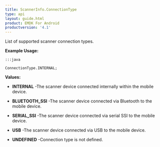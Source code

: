 ```yaml
---
title: ScannerInfo.ConnectionType
type: api
layout: guide.html
product: EMDK For Android
productversion: '4.1'
---
```



List of supported scanner connection types.
 
 

**Example Usage:**
	
	:::java
	
	ConnectionType.INTERNAL;
	


**Values:**

* **INTERNAL** -The scanner device connected internally within the mobile device.

* **BLUETOOTH_SSI** -The scanner device connected via Bluetooth to the mobile device.

* **SERIAL_SSI** -The scanner device connected via serial SSI to the mobile device.

* **USB** -The scanner device connected via USB to the mobile device.

* **UNDEFINED** -Connection type is not defined.













